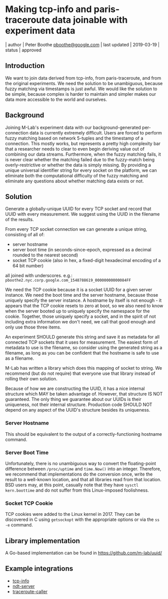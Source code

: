 # Making tcp-info and paris-traceroute data joinable with experiment data

| author | Peter Boothe <pboothe@google.com>
| last updated | 2019-03-19
| status | approved

## Introduction

We want to join data derived from tcp-info, from paris-traceroute, and from
the original experiments. We need the solution to be unambiguous, because
fuzzy matching via timestamps is just awful. We would like the solution to be
simple, because complex is harder to maintain and simpler makes our data more
accessible to the world and ourselves.

## Background

Joining M-Lab's experiment data with our background-generated per-connection
data is currently extremely difficult. Users are forced to perform fuzzy
matching based on network 5-tuples and the timestamp of a connection. This
mostly works, but represents a pretty high complexity bar that a researcher
needs to clear to even begin deriving value out of combining our data
streams. Furthermore, when the fuzzy matching fails, it is never clear
whether the matching failed due to the fuzzy-match being overly-restrictive
or whether the data is simply missing. By providing a unique universal
identifier string for every socket on the platform, we can eliminate both the
computational difficulty of the fuzzy matching and eliminate any questions
about whether matching data exists or not.

## Solution

Generate a globally-unique UUID for every TCP socket and record that UUID
with every measurement. We suggest using the UUID in the filename of the
results.

From every TCP socket connection we can generate a unique string, consisting
of all of:

- server hostname
- server boot time (in seconds-since-epoch, expressed as a decimal rounded to the nearest second)
- socket TCP cookie (also in hex, a fixed-digit hexadecimal encoding of a 64 bit number)

all joined with underscores. e.g.: `pboothe2.nyc.corp.google.com_1548788619_00000000000084FF`

We need the TCP cookie because it is a socket UUID for a given server
instance. We need the boot time and the server hostname, because those
uniquely specify the server instance. A hostname by itself is not enough - it
appears that the TCP cookie resets to zero at boot, so we also need to know
when the server booted up to uniquely specify the namespace for the cookie.
Together, those uniquely specify a socket, and in the spirit of not including
extra information we don't need, we call that good enough and only use those
three items.

An experiment SHOULD generate this string and save it as metadata for all
connected TCP sockets that it uses for measurement. The easiest form of
metadata to use is the filename, so consider using the generated string as a
filename, as long as you can be confident that the hostname is safe to use as
a filename.

M-Lab has written a library which does this mapping of socket to string. We
recommend (but do not require) that everyone use that library instead of
rolling their own solution.

Because of how we are constructing the UUID, it has a nice internal structure
which MAY be taken advantage of. However, that structure IS NOT guaranteed.
The only thing we guarantee about our UUIDs is their uniqueness, not their
internal structure. Production code SHOULD NOT depend on any aspect of the
UUID's structure besides its uniqueness.

### Server Hostname

This should be equivalent to the output of a correctly-functioning hostname
command.

### Server Boot Time

Unfortunately, there is no unambiguous way to convert the floating-point
difference between `/proc/uptime` and `time.Now()` into an integer.
Therefore, we recommend that implementations do the conversion once,
write the result to a well-known location, and that all libraries read from
that location. BSD users may, at this point, casually note that they have
`sysctl kern.boottime` and do not suffer from this Linux-imposed foolishness.

### Socket TCP Cookie

TCP cookies were added to the Linux kernel in 2017. They can be discovered in
C using `getsockopt` with the appropriate options or via the `ss -e` command.

## Library implementation

A Go-based implementation can be found in <https://github.com/m-lab/uuid/>

## Example integrations

- [tcp-info](https://github.com/m-lab/tcp-info)
- [ndt-server](https://github.com/m-lab/ndt-server)
- [traceroute-caller](https://github.com/m-lab/traceroute-caller)